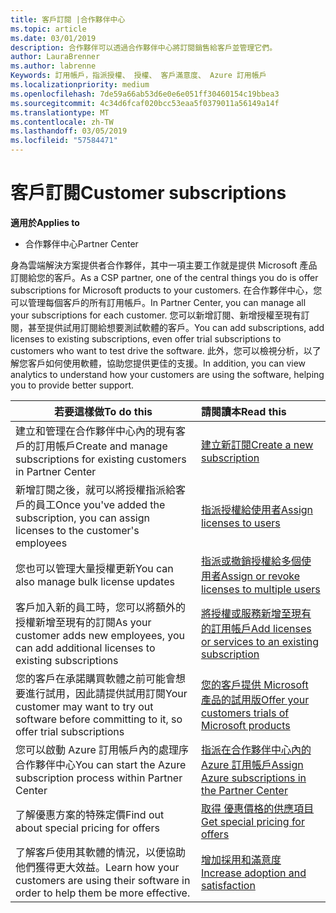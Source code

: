 ```yaml
---
title: 客戶訂閱 |合作夥伴中心
ms.topic: article
ms.date: 03/01/2019
description: 合作夥伴可以透過合作夥伴中心將訂閱銷售給客戶並管理它們。
author: LauraBrenner
ms.author: labrenne
Keywords: 訂用帳戶，指派授權、 授權、 客戶滿意度、 Azure 訂用帳戶
ms.localizationpriority: medium
ms.openlocfilehash: 7de59a66ab53d6e0e6e051ff30460154c19bbea3
ms.sourcegitcommit: 4c34d6fcaf020bcc53eaa5f0379011a56149a14f
ms.translationtype: MT
ms.contentlocale: zh-TW
ms.lasthandoff: 03/05/2019
ms.locfileid: "57584471"
---
```

# <a name="customer-subscriptions"></a><span data-ttu-id="f495d-104">客戶訂閱</span><span class="sxs-lookup"><span data-stu-id="f495d-104">Customer subscriptions</span></span>

<span data-ttu-id="f495d-105">**適用於**</span><span class="sxs-lookup"><span data-stu-id="f495d-105">**Applies to**</span></span>

-  <span data-ttu-id="f495d-106">合作夥伴中心</span><span class="sxs-lookup"><span data-stu-id="f495d-106">Partner Center</span></span>

<span data-ttu-id="f495d-107">身為雲端解決方案提供者合作夥伴，其中一項主要工作就是提供 Microsoft 產品訂閱給您的客戶。</span><span class="sxs-lookup"><span data-stu-id="f495d-107">As a CSP partner, one of the central things you do is offer subscriptions for Microsoft products to your customers.</span></span> <span data-ttu-id="f495d-108">在合作夥伴中心，您可以管理每個客戶的所有訂用帳戶。</span><span class="sxs-lookup"><span data-stu-id="f495d-108">In Partner Center, you can manage all your subscriptions for each customer.</span></span> <span data-ttu-id="f495d-109">您可以新增訂閱、新增授權至現有訂閱，甚至提供試用訂閱給想要測試軟體的客戶。</span><span class="sxs-lookup"><span data-stu-id="f495d-109">You can add subscriptions, add licenses to existing subscriptions, even offer trial subscriptions to customers who want to test drive the software.</span></span> <span data-ttu-id="f495d-110">此外，您可以檢視分析，以了解您客戶如何使用軟體，協助您提供更佳的支援。</span><span class="sxs-lookup"><span data-stu-id="f495d-110">In addition, you can view analytics to understand how your customers are using the software, helping you to provide better support.</span></span>

|<span data-ttu-id="f495d-111">**若要這樣做**</span><span class="sxs-lookup"><span data-stu-id="f495d-111">**To do this**</span></span>   |<span data-ttu-id="f495d-112">**請閱讀本**</span><span class="sxs-lookup"><span data-stu-id="f495d-112">**Read this**</span></span>   |
|----------------------|:----------------------|
|<span data-ttu-id="f495d-113">建立和管理在合作夥伴中心內的現有客戶的訂用帳戶</span><span class="sxs-lookup"><span data-stu-id="f495d-113">Create and manage subscriptions for existing customers in Partner Center</span></span>|[<span data-ttu-id="f495d-114">建立新訂閱</span><span class="sxs-lookup"><span data-stu-id="f495d-114">Create a new subscription</span></span>](create-a-new-subscription.md)|
|<span data-ttu-id="f495d-115">新增訂閱之後，就可以將授權指派給客戶的員工</span><span class="sxs-lookup"><span data-stu-id="f495d-115">Once you've added the subscription, you can assign licenses to the customer's employees</span></span>  |[<span data-ttu-id="f495d-116">指派授權給使用者</span><span class="sxs-lookup"><span data-stu-id="f495d-116">Assign licenses to users</span></span>](assign-licenses-to-users.md)|
|<span data-ttu-id="f495d-117">您也可以管理大量授權更新</span><span class="sxs-lookup"><span data-stu-id="f495d-117">You can also manage bulk license updates</span></span>   |[<span data-ttu-id="f495d-118">指派或撤銷授權給多個使用者</span><span class="sxs-lookup"><span data-stu-id="f495d-118">Assign or revoke licenses to multiple users</span></span>](bulk-license-provisioning-for-multiple-users.md)|
|<span data-ttu-id="f495d-119">客戶加入新的員工時，您可以將額外的授權新增至現有的訂閱</span><span class="sxs-lookup"><span data-stu-id="f495d-119">As your customer adds new employees, you can add additional licenses to existing subscriptions</span></span>   |[<span data-ttu-id="f495d-120">將授權或服務新增至現有的訂用帳戶</span><span class="sxs-lookup"><span data-stu-id="f495d-120">Add licenses or services to an existing subscription</span></span>](add-licenses-or-services-to-an-existing-subscription.md)|
|<span data-ttu-id="f495d-121">您的客戶在承諾購買軟體之前可能會想要進行試用，因此請提供試用訂閱</span><span class="sxs-lookup"><span data-stu-id="f495d-121">Your customer may want to try out software before committing to it, so offer trial subscriptions</span></span>    |[<span data-ttu-id="f495d-122">您的客戶提供 Microsoft 產品的試用版</span><span class="sxs-lookup"><span data-stu-id="f495d-122">Offer your customers trials of Microsoft products</span></span>](offer-your-customers-trials-of-microsoft-products.md)|
|<span data-ttu-id="f495d-123">您可以啟動 Azure 訂用帳戶內的處理序合作夥伴中心</span><span class="sxs-lookup"><span data-stu-id="f495d-123">You can start the Azure subscription process within Partner Center</span></span>   |[<span data-ttu-id="f495d-124">指派在合作夥伴中心內的 Azure 訂用帳戶</span><span class="sxs-lookup"><span data-stu-id="f495d-124">Assign Azure subscriptions in the Partner Center</span></span>](assign-azure-subscriptions.md)|
|<span data-ttu-id="f495d-125">了解優惠方案的特殊定價</span><span class="sxs-lookup"><span data-stu-id="f495d-125">Find out about special pricing for offers</span></span>   |[<span data-ttu-id="f495d-126">取得 優惠價格的供應項目</span><span class="sxs-lookup"><span data-stu-id="f495d-126">Get special pricing for offers</span></span>](get-special-pricing-for-offers.md)|
|<span data-ttu-id="f495d-127">了解客戶使用其軟體的情況，以便協助他們獲得更大效益。</span><span class="sxs-lookup"><span data-stu-id="f495d-127">Learn how your customers are using their software in order to help them be more effective.</span></span>   | [<span data-ttu-id="f495d-128">增加採用和滿意度</span><span class="sxs-lookup"><span data-stu-id="f495d-128">Increase adoption and satisfaction</span></span>](increasing-adoption-and-satisfaction.md)   | 

































 

 



